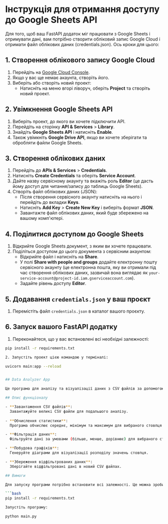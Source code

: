 # Інструкція для отримання доступу до Google Sheets API

Для того, щоб ваш FastAPI додаток міг працювати з Google Sheets і отримувати дані, вам потрібно створити обліковий запис Google Cloud і отримати файл облікових даних (credentials.json). Ось кроки для цього:

## 1. Створення облікового запису Google Cloud

1. Перейдіть на [Google Cloud Console](https://console.cloud.google.com/).
2. Якщо у вас ще немає акаунта, створіть його.
3. Виберіть або створіть новий проект:
   - Натисніть на меню вгорі ліворуч, оберіть **Project** та створіть новий проект.

## 2. Увімкнення Google Sheets API

1. Виберіть проект, до якого ви хочете підключити API.
2. Перейдіть на сторінку **API & Services** > **Library**.
3. Знайдіть **Google Sheets API** і натисніть **Enable**.
4. Також увімкніть **Google Drive API**, якщо ви хочете зберігати та обробляти файли Google Sheets.

## 3. Створення облікових даних

1. Перейдіть до **APIs & Services** > **Credentials**.
2. Натисніть **Create Credentials** та оберіть **Service Account**.
3. Дайте назву сервісному акаунту та вкажіть роль **Editor** (це дасть йому доступ для читання/запису до таблиць Google Sheets).
4. Створіть файл облікових даних (JSON):
   - Після створення сервісного акаунту натисніть на нього і перейдіть до вкладки **Keys**.
   - Натисніть **Add Key** > **Create New Key** і виберіть формат **JSON**.
   - Завантажте файл облікових даних, який буде збережено на вашому комп'ютері.

## 4. Поділитися доступом до Google Sheets

1. Відкрийте Google Sheets документ, з яким ви хочете працювати.
2. Поділіться доступом до цього документа з сервісним акаунтом:
   - Відкрийте файл і натисніть на **Share**.
   - У полі **Share with people and groups** додайте електронну пошту сервісного акаунту (це електронна пошта, яку ви отримали під час створення облікових даних, зазвичай вона виглядає як `your-service-account@project-id.iam.gserviceaccount.com`).
   - Задайте рівень доступу **Editor**.

## 5. Додавання `credentials.json` у ваш проєкт

1. Перемістіть файл `credentials.json` в каталог вашого проєкту.


## 6. Запуск вашого FastAPI додатку

1. Переконайтеся, що у вас встановлені всі необхідні залежності:
```bash
pip install -r requirements.txt

2. Запустіть проект цією командою у терміналі:

uvicorn main:app --reload


## Data Analyzer App

Це програма для аналізу та візуалізації даних з CSV файлів за допомогою графічного інтерфейсу, створеного за допомогою бібліотеки `tkinter`. Вона дозволяє завантажувати великі дані, обчислювати статистику по стовпцях, фільтрувати дані за певними умовами та будувати графіки для візуалізації розподілу значень.

## Опис функціоналу

- **Завантаження CSV файлів**: 
  Завантажуйте великі CSV файли для подальшого аналізу.
  
- **Обчислення статистики**: 
  Програма обчислює середнє, мінімум та максимум для вибраного стовпця.

- **Фільтрація даних**: 
  Фільтруйте дані за умовами (більше, менше, дорівнює) для вибраного стовпця.

- **Побудова графіків**: 
  Генеруйте діаграми для візуалізації розподілу значень стовпця.

- **Збереження відфільтрованих даних**: 
  Зберігайте відфільтровані дані в новий CSV файлах.

## Вимоги

Для запуску програми потрібно встановити всі залежності. Це можна зробити за допомогою `pip`:

```bash
pip install -r requirements.txt

Запустіть програму:

python main.py

